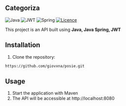 ## Categoriza

![Java](https://img.shields.io/badge/java-%23ED8B00.svg?style=for-the-badge&logo=openjdk&logoColor=white)
![JWT](https://img.shields.io/badge/jwt-%236DB33F.svg?style=for-the-badge&logo=spring&logoColor=white)
![Spring](https://img.shields.io/badge/spring-%234ea94b.svg?style=for-the-badge&logo=mongodb&logoColor=white)
[![Licence](https://img.shields.io/github/license/Ileriayo/markdown-badges?style=for-the-badge)](./LICENSE)

This project is an API built using **Java, Java Spring, JWT**

## Installation

1. Clone the repository:

```bash
https://github.com/giovxna/posie.git
```

## Usage

1. Start the application with Maven
2. The API will be accessible at http://localhost:8080
